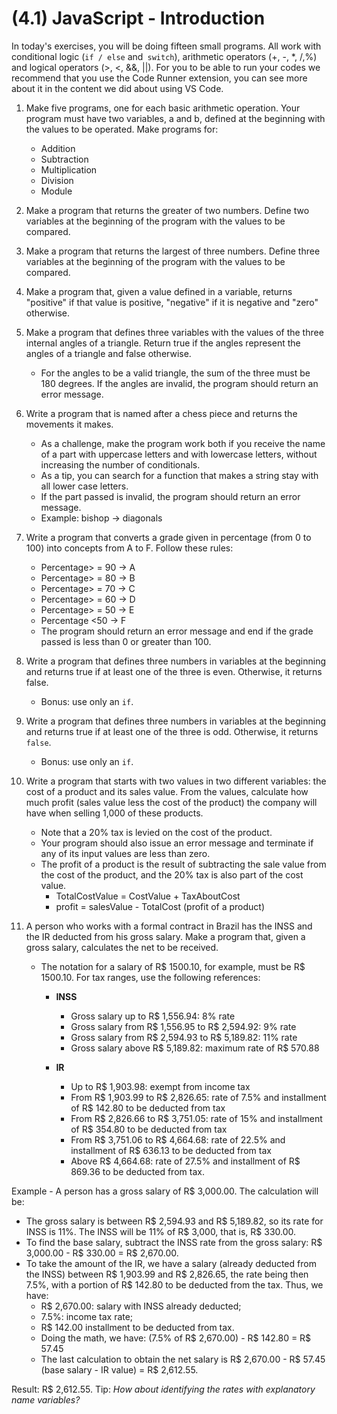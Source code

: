 # (4.1) JavaScript - Introduction

In today's exercises, you will be doing fifteen small programs. All work with conditional logic (`if / else` and` switch`), arithmetic operators (+, -, *, /,%) and logical operators (>, <, &&, ||). For you to be able to run your codes we recommend that you use the Code Runner extension, you can see more about it in the content we did about using VS Code.
1. Make five programs, one for each basic arithmetic operation. Your program must have two variables, a and b, defined at the beginning with the values to be operated. Make programs for:
    * Addition
    * Subtraction
    * Multiplication
    * Division
    * Module

1. Make a program that returns the greater of two numbers. Define two variables at the beginning of the program with the values to be compared.

1. Make a program that returns the largest of three numbers. Define three variables at the beginning of the program with the values to be compared.

1. Make a program that, given a value defined in a variable, returns "positive" if that value is positive, "negative" if it is negative and "zero" otherwise.

1. Make a program that defines three variables with the values of the three internal angles of a triangle. Return true if the angles represent the angles of a triangle and false otherwise.
    * For the angles to be a valid triangle, the sum of the three must be 180 degrees. If the angles are invalid, the program should return an error message.

1. Write a program that is named after a chess piece and returns the movements it makes.
    * As a challenge, make the program work both if you receive the name of a part with uppercase letters and with lowercase letters, without increasing the number of conditionals.
    * As a tip, you can search for a function that makes a string stay with all lower case letters.
    * If the part passed is invalid, the program should return an error message.
    * Example: bishop -> diagonals

1. Write a program that converts a grade given in percentage (from 0 to 100) into concepts from A to F. Follow these rules:
    * Percentage> = 90 -> A
    * Percentage> = 80 -> B
    * Percentage> = 70 -> C
    * Percentage> = 60 -> D
    * Percentage> = 50 -> E
    * Percentage <50 -> F
    * The program should return an error message and end if the grade passed is less than 0 or greater than 100.

1. Write a program that defines three numbers in variables at the beginning and returns true if at least one of the three is even. Otherwise, it returns false.
    * Bonus: use only an `if`.

1. Write a program that defines three numbers in variables at the beginning and returns true if at least one of the three is odd. Otherwise, it returns `false`.
    * Bonus: use only an `if`.

1. Write a program that starts with two values in two different variables: the cost of a product and its sales value. From the values, calculate how much profit (sales value less the cost of the product) the company will have when selling 1,000 of these products.
    * Note that a 20% tax is levied on the cost of the product.
    * Your program should also issue an error message and terminate if any of its input values are less than zero.
    * The profit of a product is the result of subtracting the sale value from the cost of the product, and the 20% tax is also part of the cost value.
      * TotalCostValue = CostValue + TaxAboutCost
      * profit = salesValue - TotalCost (profit of a product)

1. A person who works with a formal contract in Brazil has the INSS and the IR deducted from his gross salary. Make a program that, given a gross salary, calculates the net to be received.
    * The notation for a salary of R$ 1500.10, for example, must be R$ 1500.10. For tax ranges, use the following references:
      * **INSS**
        * Gross salary up to R$ 1,556.94: 8% rate
        * Gross salary from R$ 1,556.95 to R$ 2,594.92: 9% rate
        * Gross salary from R$ 2,594.93 to R$ 5,189.82: 11% rate
        * Gross salary above R$ 5,189.82: maximum rate of R$ 570.88
    
      * **IR**
        * Up to R$ 1,903.98: exempt from income tax
        * From R$ 1,903.99 to R$ 2,826.65: rate of 7.5% and installment of R$ 142.80 to be deducted from tax
        * From R$ 2,826.66 to R$ 3,751.05: rate of 15% and installment of R$ 354.80 to be deducted from tax
        * From R$ 3,751.06 to R$ 4,664.68: rate of 22.5% and installment of R$ 636.13 to be deducted from tax
        * Above R$ 4,664.68: rate of 27.5% and installment of R$ 869.36 to be deducted from tax.


Example - A person has a gross salary of R$ 3,000.00. The calculation will be:
* The gross salary is between R$ 2,594.93 and R$ 5,189.82, so its rate for INSS is 11%. The INSS will be 11% of R$ 3,000, that is, R$ 330.00.
* To find the base salary, subtract the INSS rate from the gross salary: R$ 3,000.00 - R$ 330.00 = R$ 2,670.00.
* To take the amount of the IR, we have a salary (already deducted from the INSS) between R$ 1,903.99 and R$ 2,826.65, the rate being then 7.5%, with a portion of R$ 142.80 to be deducted from the tax. Thus, we have:
    * R$ 2,670.00: salary with INSS already deducted;
    * 7.5%: income tax rate;
    * R$ 142.00 installment to be deducted from tax.
    * Doing the math, we have: (7.5% of R$ 2,670.00) - R$ 142.80 = R$ 57.45
    * The last calculation to obtain the net salary is R$ 2,670.00 - R$ 57.45 (base salary - IR value) = R$ 2,612.55.
      
Result: R$ 2,612.55.
Tip: *How about identifying the rates with explanatory name variables?*
